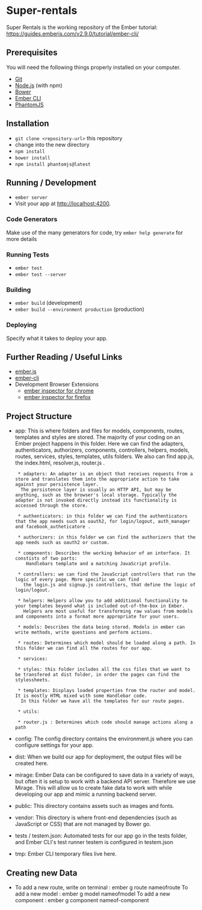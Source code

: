 # Super-rentals

Super Rentals is the working repository of the Ember tutorial: https://guides.emberjs.com/v2.9.0/tutorial/ember-cli/

## Prerequisites

You will need the following things properly installed on your computer.

* [Git](http://git-scm.com/)
* [Node.js](http://nodejs.org/) (with npm)
* [Bower](http://bower.io/)
* [Ember CLI](http://www.ember-cli.com/)
* [PhantomJS](http://phantomjs.org/)

## Installation

* `git clone <repository-url>` this repository
* change into the new directory
* `npm install`
* `bower install`
* `npm install phantomjs@latest`

## Running / Development

* `ember server`
* Visit your app at [http://localhost:4200](http://localhost:4200).

### Code Generators

Make use of the many generators for code, try `ember help generate` for more details

### Running Tests

* `ember test`
* `ember test --server`

### Building

* `ember build` (development)
* `ember build --environment production` (production)

### Deploying

Specify what it takes to deploy your app.

## Further Reading / Useful Links

* [ember.js](http://emberjs.com/)
* [ember-cli](http://www.ember-cli.com/)
* Development Browser Extensions
  * [ember inspector for chrome](https://chrome.google.com/webstore/detail/ember-inspector/bmdblncegkenkacieihfhpjfppoconhi)
  * [ember inspector for firefox](https://addons.mozilla.org/en-US/firefox/addon/ember-inspector/)

## Project Structure

 * app: This is where folders and files for models, components, routes, templates and styles are stored. 
 The majority of your coding on an Ember project happens in this folder. Here we can find the adapters, authenticators,
 authorizers, components, controllers, helpers, models, routes, services, styles, templates, utils folders. We also can find
 app.js, the index.html, resolver.js, router.js . 
 

        * adapters: An adapter is an object that receives requests from a store and translates them into the appropriate action to take against your persistence layer.
         The persistence layer is usually an HTTP API, but may be anything, such as the browser's local storage. Typically the adapter is not invoked directly instead its functionality is accessed through the store.

        * authenticators: in this folder we can find the authenticators that the app needs such as oauth2, for login/logout, auth_manager and facebook_autheticatore .

        * authorizers: in this folder we can find the authorizers that the app needs such as oauth2 or custom. 

        * components: Describes the working behavior of an interface. It constists of two parts:
           Handlebars template and a matching JavaScript profile. 
        
        * controllers: we can find the JavaScript controllers that run the logic of every page. More specific we can find
          the login.js and signup.js controllers, that define the logic of login/logout.

        * helpers: Helpers allow you to add additional functionality to your templates beyond what is included out-of-the-box in Ember.
          Helpers are most useful for transforming raw values from models and components into a format more appropriate for your users.

        * models: Describes the data being stored. Models in ember can write methods, write questions and perform actions.

        * routes: Determines which model should be loaded along a path. In this folder we can find all the routes for our app. 

        * services: 

        * styles: this folder includes all the css files that we want to be transfered at dist folder, in order the pages can find the stylessheets.

        * templates: Displays loaded properties from the router and model. It is mostly HTML mixed with some Handlebar code.
         In this folder we have all the templates for our route pages. 

        * utils:  

        * router.js : Determines which code should manage actions along a path
 * config: The config directory contains the environment.js where you can configure settings for your app.

 * dist: When we build our app for deployment, the output files will be created here.

 * mirage: Ember Data can be configured to save data in a variety of ways, but often it is setup to work with a backend API server. Therefore we use Mirage. 
   This will allow us to create fake data to work with while developing our app and mimic a running backend server.

 * public: This directory contains assets such as images and fonts.

 * vendor: This directory is where front-end dependencies (such as JavaScript or CSS) that are not managed by Bower go.
 
 * tests / testem.json: Automated tests for our app go in the tests folder, and Ember CLI's test runner testem is configured in testem.json

 * tmp: Ember CLI temporary files live here. 

## Creating new Data 
 * To add a new route, write on terminal : ember g route nameofroute
   To add a new model : ember g model nameofmodel 
   To add a new component : ember g component nameof-component 
